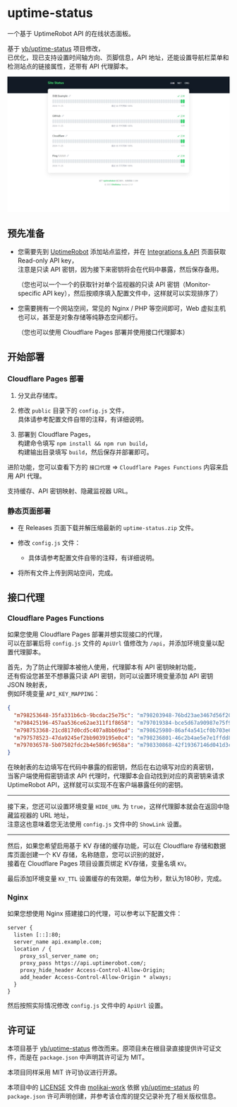 # uptime-status
一个基于 UptimeRobot API 的在线状态面板。

基于 [yb/uptime-status](https://github.com/yb/uptime-status) 项目修改，  
已优化，现已支持设置时间轴方向、页脚信息，API 地址，还能设置导航栏菜单和检测站点的链接属性，还带有 API 代理脚本。

![](./docs/site-status.jpg)

## 预先准备
- 您需要先到 [UptimeRobot](https://uptimerobot.com/) 添加站点监控，并在 [Integrations & API](https://dashboard.uptimerobot.com/integrations) 页面获取 Read-only API key，  
注意是只读 API 密钥，因为接下来密钥将会在代码中暴露，然后保存备用。

  （您也可以一个一个的获取针对单个监视器的只读 API 密钥（Monitor-specific API key），然后按顺序填入配置文件中，这样就可以实现排序了）

- 您需要拥有一个网站空间，常见的 Nginx / PHP 等空间即可，Web 虚拟主机也可以，甚至是对象存储等纯静态空间都行。

  （您也可以使用 Cloudflare Pages 部署并使用接口代理脚本）

## 开始部署
### Cloudflare Pages 部署
1. 分叉此存储库。

2. 修改 `public` 目录下的 `config.js` 文件，  
具体请参考配置文件自带的注释，有详细说明。

3. 部署到 Cloudflare Pages，  
构建命令填写 `npm install && npm run build`，  
构建输出目录填写 `build`，然后保存并部署即可。

进阶功能，您可以查看下方的 `接口代理` => `Cloudflare Pages Functions` 内容来启用 API 代理。

支持缓存、API 密钥映射、隐藏监视器 URL。

### 静态页面部署
- 在 Releases 页面下载并解压缩最新的 `uptime-status.zip` 文件。

- 修改 `config.js` 文件：
  - 具体请参考配置文件自带的注释，有详细说明。

- 将所有文件上传到网站空间，完成。

## 接口代理
### Cloudflare Pages Functions
如果您使用 Cloudflare Pages 部署并想实现接口的代理，  
可以在部署后将 `config.js` 文件的 `ApiUrl` 值修改为 `/api`，并添加环境变量以配置代理脚本。

首先，为了防止代理脚本被他人使用，代理脚本有 API 密钥映射功能，  
还有假设您甚至不想暴露只读 API 密钥，则可以设置环境变量添加 API 密钥 JSON 映射表，  
例如环境变量 `API_KEY_MAPPING`：
```json
{
  "m798253648-35fa331b6cb-9bcdac25e75c": "m798203948-76bd23ae3467d56f20134a1c",
  "m798425196-457aa536ce62ae311f1f8658": "m797019384-bce5d67a90987e75f9b2afc8",
  "m798753368-21cd817d0cd5c407a8bb69ad": "m798625980-86af4a541cf0b703e685bb09",
  "m797578523-47da9245ef2bb9039195e0c4": "m798236801-46c2b4ae5e7e1ffdd88302fd",
  "m797036578-5b07502fdc2b4e586fc9658a": "m798330868-42f19367146d041d3ca7c991"
}
```

在映射表的左边填写在代码中暴露的假密钥，然后在右边填写对应的真密钥，  
当客户端使用假密钥请求 API 代理时，代理脚本会自动找到对应的真密钥来请求 UptimeRobot API，这样就可以实现不在客户端暴露任何的密钥。

---

接下来，您还可以设置环境变量 `HIDE_URL` 为 `true`，这样代理脚本就会在返回中隐藏监视器的 URL 地址，  
注意这也意味着您无法使用 `config.js` 文件中的 `ShowLink` 设置。

---

然后，如果您希望启用基于 KV 存储的缓存功能，可以在 Cloudflare 存储和数据库页面创建一个 KV 存储，名称随意，您可以识别的就好，  
接着在 Cloudflare Pages 项目设置页绑定 KV存储，变量名填 `KV`。

最后添加环境变量 `KV_TTL` 设置缓存的有效期，单位为秒，默认为180秒，完成。

### Nginx
如果您想使用 Nginx 搭建接口的代理，可以参考以下配置文件：
```nginx
server {
  listen [::]:80;
  server_name api.example.com;
  location / {
    proxy_ssl_server_name on;
    proxy_pass https://api.uptimerobot.com/;
    proxy_hide_header Access-Control-Allow-Origin;
    add_header Access-Control-Allow-Origin * always;
  }
}
```
然后按照实际情况修改 `config.js` 文件中的 `ApiUrl` 设置。

## 许可证
本项目基于 [yb/uptime-status](https://github.com/yb/uptime-status) 修改而来。原项目未在根目录直接提供许可证文件，而是在 `package.json` 中声明其许可证为 MIT。

本项目同样采用 MIT 许可协议进行开源。

本项目中的 [LICENSE](./LICENSE) 文件由 [molikai-work](https://github.com/molikai-work) 依据 [yb/uptime-status](https://github.com/yb/uptime-status) 的 `package.json` 许可声明创建，并参考该仓库的提交记录补充了相关版权信息。
